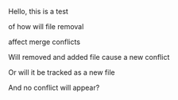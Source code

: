 <p>Hello, this is a test</p>
<p>of how will file removal</p>
<p>affect merge conflicts</p>
<p>Will removed and added file cause a new conflict</p>
<p>Or will it be tracked as a new file</p>
<p>And no conflict will appear?</p>
